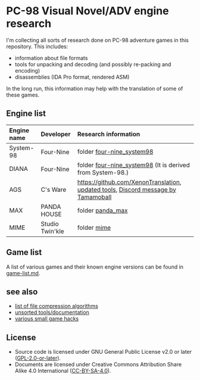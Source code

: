 # PC-98 Visual Novel/ADV engine research

I'm collecting all sorts of research done on PC-98 adventure games in this repository.
This includes:

- information about file formats
- tools for unpacking and decoding (and possibly re-packing and encoding)
- disassemblies (IDA Pro format, rendered ASM)

In the long run, this information may help with the translation of some of these games.

## Engine list

| Engine name | Developer | Research information |
|:------------|:----------|:-------|
| System-98   | Four･Nine | folder [four-nine\_system98](four-nine_system98) |
| DIANA       | Four･Nine | folder [four-nine\_system98](four-nine_system98) (It is derived from System-98.) |
| AGS         | C's Ware  | <https://github.com/XenonTranslation>, [updated tools](https://cdn.discordapp.com/attachments/231949854463623168/1008244535383556136/cswaretools2.zip), [Discord message by Tamamoball](https://discord.com/channels/231947749862539264/231949854463623168/1008244535672975361) |
| MAX         | PANDA HOUSE | folder [panda\_max](panda_max) |
| MIME        | Studio Twin'kle | folder [mime](mime) |

## Game list

A list of various games and their known engine versions can be found in [game-list.md](game-list.md).

## see also

- [list of file compression algorithms](compression-list.md)
- [unsorted tools/documentation](z_misc/README.md)
- [various small game hacks](z_hacks/README.md)

## License

- Source code is licensed under GNU General Public License v2.0 or later ([GPL-2.0-or-later](gpl-2.0.txt)).
- Documents are licensed under Creative Commons Attribution Share Alike 4.0 International ([CC-BY-SA-4.0](cc-by-sa-4.0.txt)).
